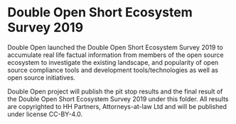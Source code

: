 # Double Open Short Ecosystem Survey 2019

Double Open launched the Double Open Short Ecosystem Survey 2019 to accumulate real life factual information from members of the open source ecosystem to investigate the existing landscape, and popularity of open source compliance tools and development tools/technologies as well as open source initiatives. 

Double Open project will publish the pit stop results and the final result of the Double Open Short Ecosystem Survey 2019 under this folder. All results are copyrighted to HH Partners, Attorneys-at-law Ltd and will be published under license CC-BY-4.0. 